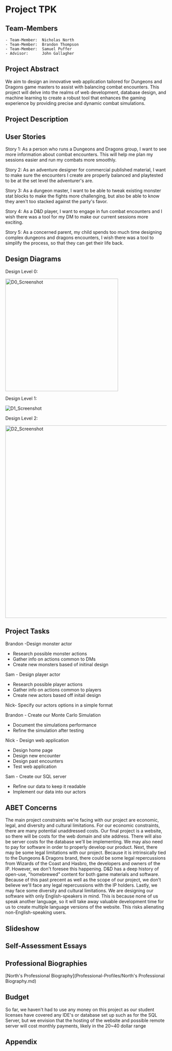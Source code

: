 # Project TPK

## Team-Members
    - Team-Member:  Nicholas North
    - Team-Member:  Brandon Thompson
    - Team-Member:  Samuel Puffer
    - Advisor:      John Gallagher

## Project Abstract

We aim to design an innovative web application tailored for Dungeons and Dragons game masters to assist with balancing combat encounters. This project will delve into the realms of web development, database design, and machine learning to create a robust tool that enhances the gaming experience by providing precise and dynamic combat simulations.

## Project Description

## User Stories

Story 1: As a person who runs a Dungeons and Dragons group, I want to see more information about combat encounters. This will help me plan my sessions easier and run my combats more smoothly. 

Story 2: As an adventure designer for commercial published material, I want to make sure the encounters I create are properly balanced and playtested to be at the set level the adventurer's are. 

Story 3: As a dungeon master, I want to be able to tweak existing monster stat blocks to make the fights more challenging, but also be able to know they aren't too stacked against the party's favor.

Story 4: As a D&D player, I want to engage in fun combat encounters and I wish there was a tool for my DM to make our current sessions more exciting.

Story 5: As a concerned parent, my child spends too much time designing complex dungeons and dragons encounters, I wish there was a tool to simplify the process, so that they can get their life back. 


## Design Diagrams

Design Level 0:

<img width="352" alt="D0_Screenshot" src="https://github.com/user-attachments/assets/a979b51b-5cef-4e68-bf37-2aa248fdb1c5">

Design Level 1:

![D1_Screenshot](https://github.com/user-attachments/assets/f3bd9f6d-88e5-4b35-90d2-05b1741ab5d6)

Design Level 2:

<img width="602" alt="D2_Screenshot" src="https://github.com/user-attachments/assets/7d7eabc6-fbc3-4a3c-9b39-f3f25e1d4116">

## Project Tasks

Brandon -Design monster actor
  - Research possible monster actions
  - Gather info on actions common to DMs
  - Create new monsters based of initinal design
  
Sam - Design player actor
  - Research possible player actions
  - Gather info on actions common to players
  - Create new actors based off initail design

Nick- Specify our actors options in a simple format

Brandon - Create our Monte Carlo Simulation
  - Document the simulations performance
  - Refine the simulation after testing

Nick - Design web application
  - Design home page
  - Design new encounter
  - Design past encounters
  - Test web application

Sam - Create our SQL server 
  - Refine our data to keep it readable
  - Implement our data into our actors

## ABET Concerns

The main project constraints we're facing with our project are economic, legal, and diversity and cultural limitations. For our economic constraints, there are many potential unaddressed costs. Our final project is a website, so there will be costs for the web domain and site address. There will also be server costs for the database we'll be implementing. We may also need to pay for software in order to properly develop our product. Next, there may be some legal limitations with our project. Because it is intrinsically tied to the Dungeons & Dragons brand, there could be some legal repercussions from Wizards of the Coast and Hasbro, the developers and owners of the IP. However, we don't foresee this happening. D&D has a deep history of open-use, "homebrewed" content for both game materials and software. Because of this past precent as well as the scope of our project, we don't believe we'll face any legal repercussions with the IP holders. Lastly, we may face some diversity and cultural limitations. We are designing our software with only English-speakers in mind. This is because none of us speak another language, so it will take away valuable development time for us to create multiple language versions of the website. This risks alienating non-English-speaking users. 

## Slideshow

## Self-Assessment Essays

## Professional Biographies
[North's Professional Biography](Professional-Profiles/North's Professional Biography.md)

## Budget

So far, we haven't had to use any money on this project as our student licenses have covered any IDE's or database set up such as for the SQL Server, but we envision that the hosting of the website and possible remote server will cost monthly payments, likely in the 20~40 dollar range

## Appendix
